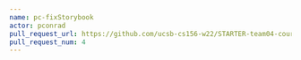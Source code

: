 ```yaml
---
name: pc-fixStorybook
actor: pconrad
pull_request_url: https://github.com/ucsb-cs156-w22/STARTER-team04-courses/pull/4
pull_request_num: 4
---
```

